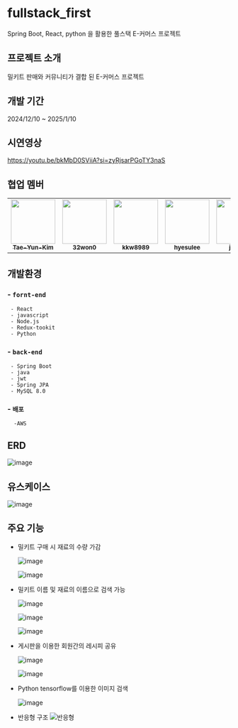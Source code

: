 # fullstack_first
Spring Boot, React, python 을 활용한 풀스택 E-커머스 프로젝트

## 프로젝트 소개
밀키트 판매와 커뮤니티가 결합 된 E-커머스 프로젝트

## 개발 기간
2024/12/10 ~ 2025/1/10

## 시연영상
  https://youtu.be/bkMbD0SViiA?si=zyRjsarPGoTY3naS

## 협업 멤버
<table>
  <tr>
    <td align="center"><a href="https://github.com/Tae-Yun-Kim"><img src="https://avatars.githubusercontent.com/Tae-Yun-Kim" width="100px;" alt=""/><br /><sub><b>Tae-Yun-Kim</b></sub></a></td>
    <td align="center"><a href="https://github.com/32won0"><img src="https://avatars.githubusercontent.com/32won0" width="100px;" alt=""/><br /><sub><b>32won0</b></sub></a></td>
    <td align="center"><a href="https://github.com/kkw8989"><img src="https://avatars.githubusercontent.com/kkw8989" width="100px;" alt=""/><br /><sub><b>kkw8989</b></sub></a></td>
    <td align="center"><a href="https://github.com/hyesulee"><img src="https://avatars.githubusercontent.com/hyesulee" width="100px;" alt=""/><br /><sub><b>hyesulee</b></sub></a></td>
    <td align="center"><a href="https://github.com/jsLeeR"><img src="https://avatars.githubusercontent.com/jsLeeR" width="100px;" alt=""/><br /><sub><b>jsLeeR</b></sub></a></td>
  </tr>
</table>

## 개발환경
###  - `fornt-end`
     - React
     - javascript
     - Node.js
     - Redux-tookit
     - Python
### - `back-end`
     - Spring Boot
     - java
     - jwt
     - Spring JPA
     - MySQL 8.0
### - `배포`
      -AWS

## ERD

  ![image](https://github.com/user-attachments/assets/83f69f77-50bc-44b1-89bd-2bce9c3611a5)

## 유스케이스

  ![image](https://github.com/user-attachments/assets/aa3018f7-2b82-4846-a6f2-10237357273f)


## 주요 기능

* 밀키트 구매 시 재료의 수량 가감
  
  ![image](https://github.com/user-attachments/assets/9224ced4-3f99-469d-a014-7515d43823b4)

  ![image](https://github.com/user-attachments/assets/b950fe1e-de91-4b15-aaa3-e2aeea0be55e)

* 밀키트 이름 및 재료의 이름으로 검색 가능
  
  ![image](https://github.com/user-attachments/assets/f0b6f9bd-5b52-4bb3-9738-453730a026f9)

  ![image](https://github.com/user-attachments/assets/9d1451fc-5ac6-4bb6-afc9-ebf3afc291ab)
  
  ![image](https://github.com/user-attachments/assets/4a918fc6-23d2-4b41-aa5f-59828fb6e6cd)

* 게시판을 이용한 회원간의 레시피 공유
  
  ![image](https://github.com/user-attachments/assets/10075330-4300-46c5-b516-a3a648dfa7c1)

  ![image](https://github.com/user-attachments/assets/3878e1c3-078d-4378-bbfb-7a87e0326b58)

* Python tensorflow를 이용한 이미지 검색
  
  ![image](https://github.com/user-attachments/assets/25a2242a-a75e-4626-bae7-3bf4be4ecff3)

* 반응형 구조
  ![반응형](https://github.com/user-attachments/assets/d979ab23-8e80-409e-8c6d-598e39a00e29)




